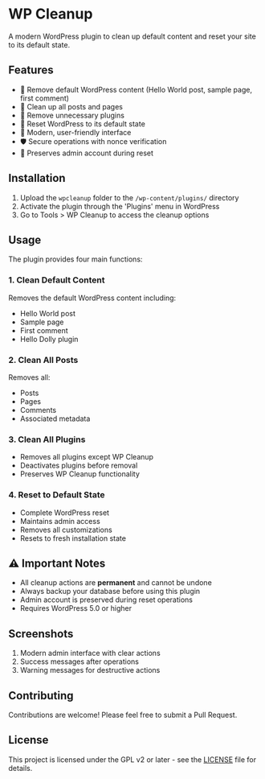 # WP Cleanup

A modern WordPress plugin to clean up default content and reset your site to its default state.

## Features

- 🧹 Remove default WordPress content (Hello World post, sample page, first comment)
- 📝 Clean up all posts and pages
- 🔌 Remove unnecessary plugins
- 🔄 Reset WordPress to its default state
- 🎨 Modern, user-friendly interface
- 🛡️ Secure operations with nonce verification
- 👤 Preserves admin account during reset

## Installation

1. Upload the `wpcleanup` folder to the `/wp-content/plugins/` directory
2. Activate the plugin through the 'Plugins' menu in WordPress
3. Go to Tools > WP Cleanup to access the cleanup options

## Usage

The plugin provides four main functions:

### 1. Clean Default Content
Removes the default WordPress content including:
- Hello World post
- Sample page
- First comment
- Hello Dolly plugin

### 2. Clean All Posts
Removes all:
- Posts
- Pages
- Comments
- Associated metadata

### 3. Clean All Plugins
- Removes all plugins except WP Cleanup
- Deactivates plugins before removal
- Preserves WP Cleanup functionality

### 4. Reset to Default State
- Complete WordPress reset
- Maintains admin access
- Removes all customizations
- Resets to fresh installation state

## ⚠️ Important Notes

- All cleanup actions are **permanent** and cannot be undone
- Always backup your database before using this plugin
- Admin account is preserved during reset operations
- Requires WordPress 5.0 or higher

## Screenshots

1. Modern admin interface with clear actions
2. Success messages after operations
3. Warning messages for destructive actions

## Contributing

Contributions are welcome! Please feel free to submit a Pull Request.

## License

This project is licensed under the GPL v2 or later - see the [LICENSE](LICENSE) file for details.
